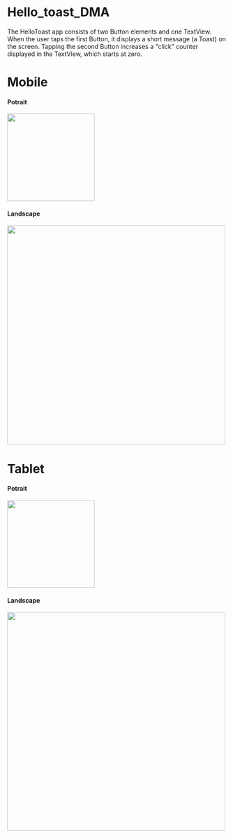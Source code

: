 # Hello_toast_DMA
The HelloToast app consists of two Button elements and one TextView. When the user taps the first Button, it displays a short message (a Toast) on the screen. Tapping the second Button increases a "click" counter displayed in the TextView, which starts at zero.
<h1>Mobile</h1>
<h4>Potrait</h4>
<img src="https://i.imgur.com/o7wpGjv.gif" width=200>
<h4>Landscape</h4>
<img src="https://i.imgur.com/eiQKWm6.gif" width=500>
<h1>Tablet</h1>
<h4>Potrait</h4>
<img src="https://i.imgur.com/WPysaeC.gif" width=200>
<h4>Landscape</h4>
<img src="https://i.imgur.com/eiQKWm6.gif" width=500>
